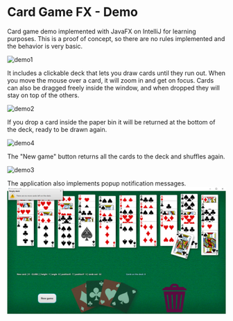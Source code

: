 # Card Game FX - Demo
Card game demo implemented with JavaFX on IntelliJ for learning purposes. This is a proof of concept, so there are no rules implemented and the behavior is very basic.


![demo1](https://user-images.githubusercontent.com/120717745/228971835-6c82cdf3-464e-44a1-8762-6c0c4304850f.gif)

It includes a clickable deck that lets you draw cards until they run out. When you move the mouse over a card, it will zoom in and get on focus. Cards can also be dragged freely inside the window, and when dropped they will stay on top of the others.


![demo2](https://user-images.githubusercontent.com/120717745/228971858-1849454e-8186-4a4b-a70d-e7aca268f60f.gif)


If you drop a card inside the paper bin it will be returned at the bottom of the deck, ready to be drawn again.

![demo4](https://user-images.githubusercontent.com/120717745/228971981-420ea11b-9756-47fb-9de2-4a6d86e8f092.gif)


The "New game" button returns all the cards to the deck and shuffles again.

![demo3](https://user-images.githubusercontent.com/120717745/228972009-c194535b-07bc-4d81-9745-08377f169f8a.gif)


The application also implements popup notification messages.
![image2.png](src%2Fmain%2Fresources%2Fimage2.png)
